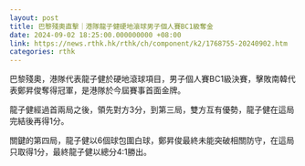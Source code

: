 ```yaml
---
layout: post
title: 巴黎殘奧直擊｜港隊龍子健硬地滾球男子個人賽BC1級奪金
date: 2024-09-02 18:25:00.000000000 +08:00
link: https://news.rthk.hk/rthk/ch/component/k2/1768755-20240902.htm
categories: rthk
---
```


巴黎殘奧，港隊代表龍子健於硬地滾球項目，男子個人賽BC1級決賽，擊敗南韓代表鄭昇俊奪得冠軍，是港隊於今屆賽事首面金牌。

龍子健經過首兩局之後，領先對方3分，到第三局，雙方互有優勢，龍子健在這局完結後再得1分。

關鍵的第四局，龍子健以6個球包圍白球，鄭昇俊最終未能突破相關防守，在這局只取得1分，最終龍子健以總分4:1勝出。
